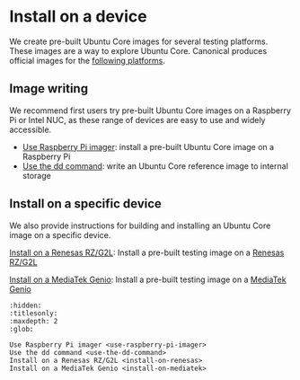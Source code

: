 # Install on a device

We create pre-built Ubuntu Core images for several testing platforms. These images are a way to explore Ubuntu Core. Canonical produces official images for the [following platforms](https://ubuntu.com/core/docs/supported-platforms).

## Image writing

We recommend first users try pre-built Ubuntu Core images on a Raspberry Pi or Intel NUC, as these range of devices are easy to use and widely accessible.

- [Use Raspberry Pi imager](use-raspberry-pi-imager): install a pre-built Ubuntu Core image on a Raspberry Pi
- [Use the dd command](use-the-dd-command): write an Ubuntu Core reference image to internal storage

## Install on a specific device

We also provide instructions for building and installing an Ubuntu Core image on a specific device.

[Install on a Renesas RZ/G2L](install-on-renesas): Install a pre-built testing image on a [Renesas RZ/G2L](https://www.renesas.com/en/products/microcontrollers-microprocessors/rz-mpus/rzg2l-general-purpose-mpu-dual-core-arm-cortex-a55-cpus-and-single-core-cortex-m33-cpu-3d-graphics-and)

[Install on a MediaTek Genio](install-on-mediatek): Install a pre-built testing image on a [MediaTek Genio](https://www.mediatek.com/products/iot/genio-iot)


```{toctree}
:hidden:
:titlesonly:
:maxdepth: 2
:glob:

Use Raspberry Pi imager <use-raspberry-pi-imager>
Use the dd command <use-the-dd-command>
Install on a Renesas RZ/G2L <install-on-renesas>
Install on a MediaTek Genio <install-on-mediatek>
